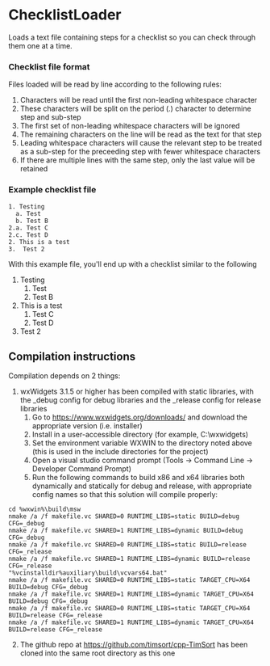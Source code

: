# ChecklistLoader
 Loads a text file containing steps for a checklist so you can check through them one at a time.


### Checklist file format
 Files loaded will be read by line according to the following rules:
 1. Characters will be read until the first non-leading whitespace character
 2. These characters will be split on the period (.) character to determine step and sub-step
 3. The first set of non-leading whitespace characters will be ignored
 4. The remaining characters on the line will be read as the text for that step
 5. Leading whitespace characters will cause the relevant step to be treated as a sub-step for the preceeding step with fewer whitespace characters
 6. If there are multiple lines with the same step, only the last value will be retained

### Example checklist file
    1. Testing
      a. Test
      b. Test B
    2.a. Test C
    2.c. Test D
    2. This is a test
    3.	Test 2
 With this example file, you'll end up with a checklist similar to the following
 1. Testing
     1. Test
     2. Test B
 2. This is a test
     1. Test C
     2. Test D
 3. Test 2

## Compilation instructions
 Compilation depends on 2 things:
 1. wxWidgets 3.1.5 or higher has been compiled with static libraries, with the _debug config for debug libraries and the _release config for release libraries
    1. Go to https://www.wxwidgets.org/downloads/ and download the appropriate version (i.e. installer)
    2. Install in a user-accessible directory (for example, C:\wxwidgets)
    3. Set the environment variable WXWIN to the directory noted above (this is used in the include directories for the project)
    4. Open a visual studio command prompt (Tools -> Command Line -> Developer Command Prompt)
    5. Run the following commands to build x86 and x64 libraries both dynamically and statically for debug and release, with appropriate config names so that this solution will compile properly:
```
cd %wxwin%\build\msw
nmake /a /f makefile.vc SHARED=0 RUNTIME_LIBS=static BUILD=debug CFG=_debug
nmake /a /f makefile.vc SHARED=1 RUNTIME_LIBS=dynamic BUILD=debug CFG=_debug
nmake /a /f makefile.vc SHARED=0 RUNTIME_LIBS=static BUILD=release CFG=_release
nmake /a /f makefile.vc SHARED=1 RUNTIME_LIBS=dynamic BUILD=release CFG=_release
"%vcinstalldir%auxiliary\build\vcvars64.bat"
nmake /a /f makefile.vc SHARED=0 RUNTIME_LIBS=static TARGET_CPU=X64 BUILD=debug CFG=_debug
nmake /a /f makefile.vc SHARED=1 RUNTIME_LIBS=dynamic TARGET_CPU=X64 BUILD=debug CFG=_debug
nmake /a /f makefile.vc SHARED=0 RUNTIME_LIBS=static TARGET_CPU=X64 BUILD=release CFG=_release
nmake /a /f makefile.vc SHARED=1 RUNTIME_LIBS=dynamic TARGET_CPU=X64 BUILD=release CFG=_release
```
 2. The github repo at https://github.com/timsort/cpp-TimSort has been cloned into the same root directory as this one
